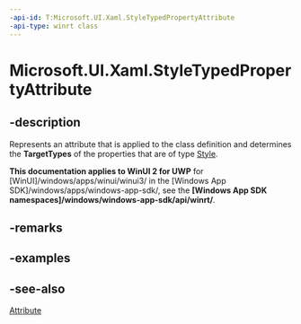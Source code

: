 ```yaml
---
-api-id: T:Microsoft.UI.Xaml.StyleTypedPropertyAttribute
-api-type: winrt class
---
```


<!-- Class syntax.
public class StyleTypedPropertyAttribute : System.Attribute
-->

# Microsoft.UI.Xaml.StyleTypedPropertyAttribute

## -description
Represents an attribute that is applied to the class definition and determines the **TargetTypes** of the properties that are of type [Style](style.md).

**This documentation applies to WinUI 2 for UWP** for [WinUI]/windows/apps/winui/winui3/ in the [Windows App SDK]/windows/apps/windows-app-sdk/, see the **[Windows App SDK namespaces]/windows/windows-app-sdk/api/winrt/**.

## -remarks

## -examples

## -see-also
[Attribute](/dotnet/api/system.attribute?view=dotnet-uwp-10.0&preserve-view=true)
